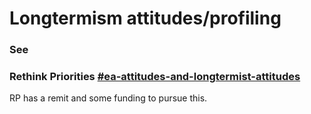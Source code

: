 # Longtermism attitudes/profiling

### See  <a href="#docs-internal-guid-29dc7b97-7fff-063f-fc9b-07824abb4be6" id="docs-internal-guid-29dc7b97-7fff-063f-fc9b-07824abb4be6"></a>

### Rethink Priorities [#ea-attitudes-and-longtermist-attitudes](rethink-priorities-work.md#ea-attitudes-and-longtermist-attitudes "mention") <a href="#docs-internal-guid-29dc7b97-7fff-063f-fc9b-07824abb4be6" id="docs-internal-guid-29dc7b97-7fff-063f-fc9b-07824abb4be6"></a>

RP has a remit and some funding to pursue this.

